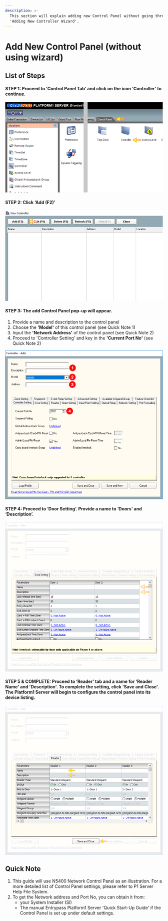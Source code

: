 ```yaml
---
description: >-
  This section will explain adding new Control Panel without going through the
  'Adding New Controller Wizard'.
---
```


# Add New Control Panel \(without using wizard\)

## List of Steps

#### STEP 1: Proceed to ‘Control Panel Tab’ and click on the icon ‘Controller’ to continue.

![](../.gitbook/assets/untitled1a%20%284%29.png)



#### STEP 2: Click ‘Add \(F2\)’

![](../.gitbook/assets/untitled2a.png)



#### STEP 3: The add Control Panel pop-up will appear.

1. Provide a name and description to the control panel
2. Choose the **'Model'** of this control panel \(see Quick Note 1\)
3. Input the **'Network Address'** of the control panel \(see Quick Note 2\)
4. Proceed to 'Controller Setting' and key in the **'Current Port No'** \(see Quick Note 2\)

![](../.gitbook/assets/untitled3b%20%283%29.png)



#### STEP 4: Proceed to ‘Door Setting’. Provide a name to ‘Doors’ and ‘Description’.

![](../.gitbook/assets/untitled4a%20%284%29.png)



#### STEP 5 & COMPLETE: Proceed to ‘Reader’ tab and a name for 'Reader Name' and 'Description'. To complete the setting, click 'Save and Close'. The Platform1 Server will begin to configure the control panel into its device listing.

![](../.gitbook/assets/untitled5a.png)

## Quick Note

1. This guide will use N5400 Network Control Panel as an illustration. For a more detailed list of Control Panel settings, please refer to P1 Server Help File System. 
2. To get the Network address and Port No, you can obtain it from:
   * your System Installer \(SI\)
   * The manual Entrypass Platform1 Server 'Quick Start-Up Guide' if the Control Panel is set up under default settings.

